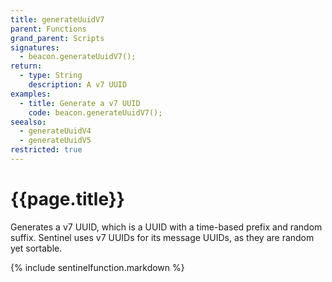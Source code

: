 ```yaml
---
title: generateUuidV7
parent: Functions
grand_parent: Scripts
signatures:
  - beacon.generateUuidV7();
return:
  - type: String
    description: A v7 UUID
examples:
  - title: Generate a v7 UUID
    code: beacon.generateUuidV7();
seealso:
  - generateUuidV4
  - generateUuidV5
restricted: true
---
```

# {{page.title}}

Generates a v7 UUID, which is a UUID with a time-based prefix and random suffix. Sentinel uses v7 UUIDs for its message UUIDs, as they are random yet sortable.

{% include sentinelfunction.markdown %}
